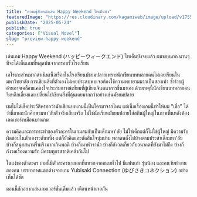 ```yaml
---
title: "ความรู้สึกหลังเล่น Happy Weekend ไทเค็นบัง"
featuredImage: "https://res.cloudinary.com/kagamiweb/image/upload/v1755266194/blog.coregamehd.com/preview-happy-weekend.jpg"
publishDate: "2025-05-24"
publish: true
categories: ["Visual Novel"]
slug: "preview-happy-weekend"
---
```


เล่นเกม Happy Weekend (ハッピーウィークエンド) ไทเค็นบังจบแล้ว ผมชอบมาก นานๆ ทีจะได้เห็นเกมที่หลุดพ้นจากกรอบรั้วโรงเรียน

เอโรเกะส่วนมากดำเนินเนื้อเรื่องในโรงเรียนมัธยมปลายเพราะนักเขียนบทหลายคนไม่เคยเรียนในมหาวิทยาลัย การเขียนสิ่งที่ตัวเองไม่เคยประสบพบเจอต้องใช้ความพยายามมากเป็นสองเท่า ซ้ำร้ายผู้อ่านอาจเคลือบแคลงใจประสบการณ์เทียมที่ผู้เขียนจินตนาการขึ้นมาเอง ด้วยเหตุนี้นักเขียนบทหลายคนจึงหลีกเลี่ยงและเปลี่ยนไปเขียนสิ่งที่คุ้นเคยมากกว่าอย่างเช่นมัธยมปลาย

ผมไม่ได้เช็คประวัติหรอกว่านักเขียนบทเกมนี้เป็นใครมาจากไหน แต่เนื้อเรื่องเกมนี้ทำให้ผม "เชื่อ" ได้ว่านี่แหละนักศึกษามหา'ลัยตัวจริงเสียงจริง ไม่ใช่นักเรียนมัธยมปลายใส่สกินผู้ใหญ่ในภาพพื้นหลังห้องเลคเชอร์เหมือนบางเกม

ความคิดและการกระทำของตัวละครในเกมสมกับเป็นเด็กมหา'ลัย ไม่ใช่เด็กแต่ก็ไม่ใช่ผู้ใหญ่ มีความรับผิดชอบในตัวเองระดับหนึ่ง แต่ก็ยังคิดและตัดสินใจบุ่มบ่าม พลาดพลั้งไปบ้างตามประสาเด็กมหา'ลัย บ้างก็สนุกสนานรื่นเริงมากเกินพอดี บ้างก็เมาหัวราน้ำ บ้างก็กังวลเกี่ยวกับอนาคตที่ยังมาไม่ถึง บ้างก็กังวลเรื่องความรัก มีครบทุกรสชาติเคล้ากันไป

ในแง่ของตัวละคร เกมนี้มีตัวละครนางเอกที่แหวกจากขนบทั่วไป มีแฟนเก่า รุ่นน้อง และคนวัยทำงานสองคน บรรยากาศแตกต่างจากเกม Yubisaki Connection (ゆびさきコネクション) อย่างเห็นได้ชัด

ตอนนี้ชักอยากเล่นเกมเวอร์ชั่นเต็มแล้ว เดือนหน้าเจอกัน